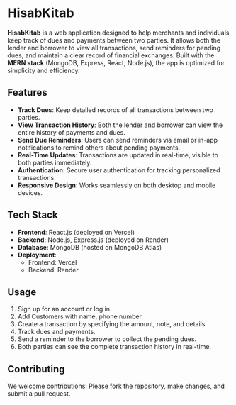 # HisabKitab

**HisabKitab** is a web application designed to help merchants and individuals keep track of dues and payments between two parties. It allows both the lender and borrower to view all transactions, send reminders for pending dues, and maintain a clear record of financial exchanges. Built with the **MERN stack** (MongoDB, Express, React, Node.js), the app is optimized for simplicity and efficiency.

## Features

- **Track Dues**: Keep detailed records of all transactions between two parties.
- **View Transaction History**: Both the lender and borrower can view the entire history of payments and dues.
- **Send Due Reminders**: Users can send reminders via email or in-app notifications to remind others about pending payments.
- **Real-Time Updates**: Transactions are updated in real-time, visible to both parties immediately.
- **Authentication**: Secure user authentication for tracking personalized transactions.
- **Responsive Design**: Works seamlessly on both desktop and mobile devices.

## Tech Stack

- **Frontend**: React.js (deployed on Vercel)
- **Backend**: Node.js, Express.js (deployed on Render)
- **Database**: MongoDB (hosted on MongoDB Atlas)
- **Deployment**: 
  - Frontend: Vercel
  - Backend: Render

## Usage

1. Sign up for an account or log in.
2. Add Customers with name, phone number.
3. Create a transaction by specifying the amount, note, and details.
4. Track dues and payments.
5. Send a reminder to the borrower to collect the pending dues.
6. Both parties can see the complete transaction history in real-time.

## Contributing

We welcome contributions! Please fork the repository, make changes, and submit a pull request.

